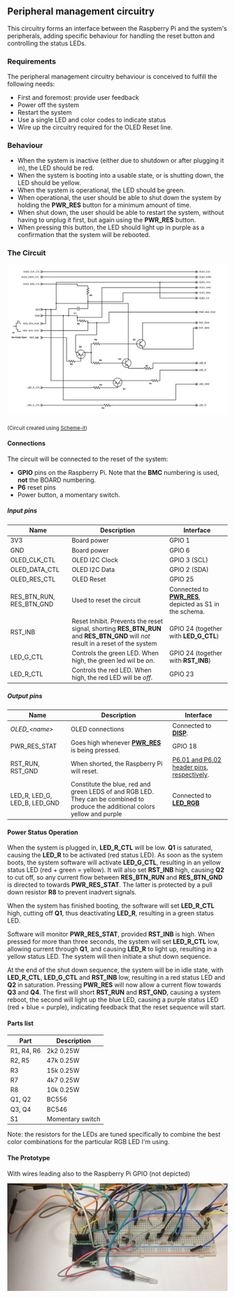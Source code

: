 ## Peripheral management circuitry
This circuitry forms an interface between the Raspberry Pi and the system's peripherals,
adding specific behaviour for handling the reset button and controlling the status LEDs.

### Requirements
The peripheral management circuitry behaviour is conceived to fulfill the following needs:

* First and foremost: provide user feedback
* Power off the system
* Restart the system
* Use a single LED and color codes to indicate status
* Wire up the circuitry required for the OLED Reset line.

### Behaviour

* When the system is inactive (either due to shutdown or after plugging it in), the LED should be red.
* When the system is booting into a usable state, or is shutting down, the LED should be yellow.
* When the system is operational, the LED should be green.
* When operational, the user should be able to shut down the system by holding the  **PWR\_RES** button for a minimum amount of time.
* When shut down, the user should be able to restart the system, without having to unplug it first, but again using the **PWR\_RES** button.
* When pressing this button, the LED should light up in purple as a confirmation that the system will be rebooted.

### The Circuit

![Circuit](diagrams/PeripheralManagementCircuitry.png)

<sub>(Circuit created using [Scheme-it][ref-scheme-it])</sub>

#### Connections
The circuit will be connected to the reset of the system:

*  **GPIO** pins on the Raspberry Pi. Note that the **BMC** numbering is used, **not** the BOARD numbering.
*  **P6** reset pins
*  Power button, a momentary switch.

##### Input pins

Name |	Description | Interface
--- | ---------- | ------
3V3 | Board power | GPIO 1
GND | Board power | GPIO 6
OLED\_CLK\_CTL | OLED I2C Clock | GPIO 3 (SCL)
OLED\_DATA\_CTL | OLED I2C Data | GPIO 2 (SDA)
OLED\_RES\_CTL | OLED Reset | GPIO 25
RES\_BTN\_RUN, RES\_BTN\_GND | Used to reset the circuit | Connected to [**PWR_RES**][ref-block-diagram], depicted as S1 in the schema.
RST\_INB | Reset Inhibit. Prevents the reset signal, shorting **RES\_BTN\_RUN** and **RES\_BTN\_GND** will *not* result in a reset of the system | GPIO 24 (together with **LED\_G\_CTL**)
LED\_G\_CTL | Controls the green LED. When high, the green led wil be *on*. | GPIO 24 (together with **RST\_INB**)
LED\_R\_CTL | Controls the red LED. When high, the red LED will be *off*. | GPIO 23



##### Output pins

Name | Description | Interface
---- | ----------- | ------
_OLED\_\<name\>_ | OLED connections | Connected to [**DISP**][ref-block-diagram].
PWR\_RES\_STAT | Goes high whenever [**PWR_RES**][ref-block-diagram] is being pressed. | GPIO 18
RST\_RUN, RST\_GND | When shorted, the Raspberry Pi will reset. | [P6.01 and P6.02 header pins, respectively](http://elinux.org/Rpi_Low-level_peripherals#P6_header).
LED\_R, LED\_G, LED\_B, LED\_GND |  Constitute the blue, red and green LEDS of and RGB LED. They can be combined to produce the additional colors yellow and purple | Connected to [**LED_RGB**][ref-block-diagram]



#### Power Status Operation
When the system is plugged in, **LED\_R\_CTL** will be low. **Q1** is saturated, causing the **LED\_R** to be activated (red status LED). As soon as the system boots, the system software will activate **LED\_G\_CTL**, resulting in an yellow status LED (red + green = yellow). It will also set **RST\_INB** high, causing **Q2** to cut off, so any current flow between **RES\_BTN\_RUN** and **RES\_BTN\_GND** is directed to towards **PWR\_RES\_STAT**. The latter is protected by a pull down resistor **R8** to prevent inadvert signals.

When the system has finished booting, the software will set **LED\_R\_CTL** high, cutting off **Q1**, thus deactivating **LED\_R**, resulting in a green status LED.

Software will monitor **PWR\_RES\_STAT**, provided **RST\_INB** is high. When pressed for more than three seconds, the system will set **LED\_R\_CTL** low, allowing current through **Q1**, and causing **LED\_R** to light up, resulting in a yellow status LED. The system will then initiate a shut down sequence.

At the end of the shut down sequence, the system will be in idle state, with  **LED\_R\_CTL**, **LED\_G\_CTL** and **RST\_INB** low, resulting in a red status LED and **Q2** in saturation. Pressing **PWR\_RES** will now allow a current flow towards **Q3** and **Q4**. The first will short **RST_RUN** and **RST_GND**, causing a system reboot, the second will light up the blue LED, causing a purple status LED (red + blue = purple), indicating feedback that the reset sequence will start.


#### Parts list

Part |	Description
--- | ------ 
R1, R4, R6 | 2k2 0.25W 
R2, R5 | 47k 0.25W
R3 | 15k 0.25W
R7 | 4k7 0.25W
R8 | 10k 0.25W
Q1, Q2 | BC556
Q3, Q4 | BC546
S1 | Momentary switch

Note: the resistors for the LEDs are tuned specifically to combine the best color combinations for the particular RGB LED I'm using.


#### The Prototype
With wires leading also to the Raspberry Pi GPIO (not depicted)


![PMC prototype](diagrams/PMCPrototype.jpg)

[ref-block-diagram]: diagrams/generated/BlockDiagram.png
[ref-scheme-it]: http://www.digikey.com/schemeit
